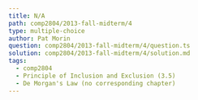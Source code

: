```yaml
---
title: N/A
path: comp2804/2013-fall-midterm/4
type: multiple-choice
author: Pat Morin
question: comp2804/2013-fall-midterm/4/question.ts
solution: comp2804/2013-fall-midterm/4/solution.md
tags:
  - comp2804
  - Principle of Inclusion and Exclusion (3.5)
  - De Morgan's Law (no corresponding chapter)
---
```

